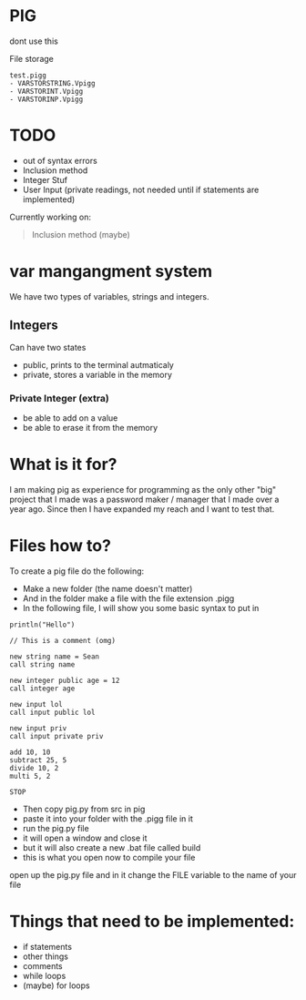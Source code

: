 # PIG
dont use this

File storage
```
test.pigg
- VARSTORSTRING.Vpigg
- VARSTORINT.Vpigg
- VARSTORINP.Vpigg
```

# TODO 

- out of syntax errors
- Inclusion method
- Integer Stuf
- User Input (private readings, not needed until if statements are implemented)

Currently working on:
> Inclusion method (maybe)

# var mangangment system

We have two types of variables, strings and integers.

## Integers
Can have two states

- public, prints to the terminal autmaticaly
- private, stores a variable in the memory

### Private Integer (extra)

- be able to add on a value
- be able to erase it from the memory

# What is it for?
I am making pig as experience for programming as the only other "big" project that I made
was a password maker / manager that I made over a year ago. Since then I have expanded my
reach and I want to test that.

# Files how to?
To create a pig file do the following:

- Make a new folder (the name doesn't matter)
- And in the folder make a file with the file extension .pigg
- In the following file, I will show you some basic syntax to put in
```
println("Hello")

// This is a comment (omg)

new string name = Sean
call string name

new integer public age = 12
call integer age

new input lol
call input public lol

new input priv
call input private priv

add 10, 10
subtract 25, 5
divide 10, 2
multi 5, 2

STOP
```
- Then copy pig.py from src in pig
- paste it into your folder with the .pigg file in it
- run the pig.py file
- it will open a window and close it
- but it will also create a new .bat file called build
- this is what you open now to compile your file

<NOTE> open up the pig.py file and in it change the FILE variable to the name of your file </NOTE>

# Things that need to be implemented:
- if statements
- other things
- comments
- while loops
- (maybe) for loops
